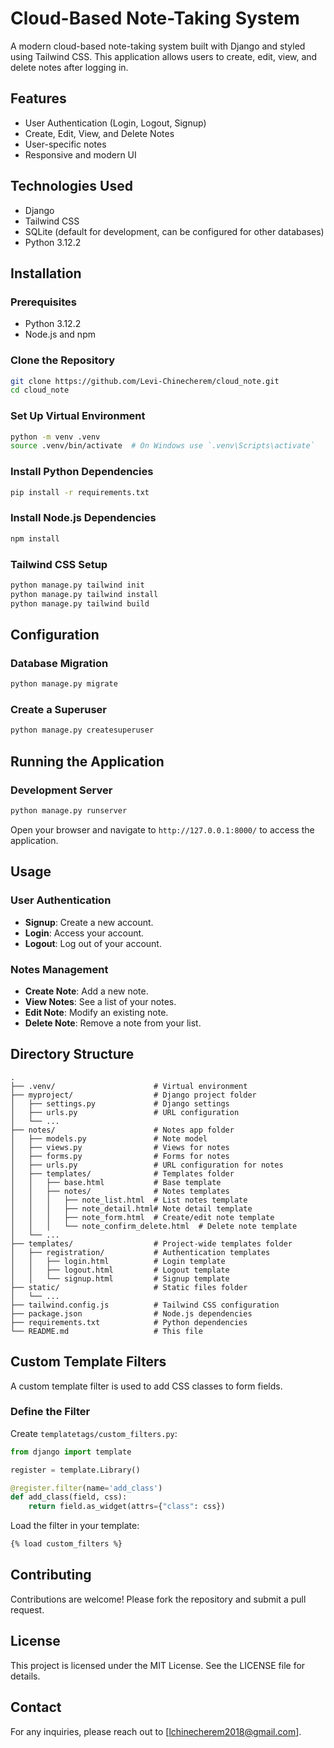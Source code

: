 
# Cloud-Based Note-Taking System

A modern cloud-based note-taking system built with Django and styled using Tailwind CSS. This application allows users to create, edit, view, and delete notes after logging in.

## Features

- User Authentication (Login, Logout, Signup)
- Create, Edit, View, and Delete Notes
- User-specific notes
- Responsive and modern UI

## Technologies Used

- Django
- Tailwind CSS
- SQLite (default for development, can be configured for other databases)
- Python 3.12.2

## Installation

### Prerequisites

- Python 3.12.2
- Node.js and npm

### Clone the Repository

```bash
git clone https://github.com/Levi-Chinecherem/cloud_note.git
cd cloud_note
```

### Set Up Virtual Environment

```bash
python -m venv .venv
source .venv/bin/activate  # On Windows use `.venv\Scripts\activate`
```

### Install Python Dependencies

```bash
pip install -r requirements.txt
```

### Install Node.js Dependencies

```bash
npm install
```

### Tailwind CSS Setup

```bash
python manage.py tailwind init
python manage.py tailwind install
python manage.py tailwind build
```

## Configuration

### Database Migration

```bash
python manage.py migrate
```

### Create a Superuser

```bash
python manage.py createsuperuser
```

## Running the Application

### Development Server

```bash
python manage.py runserver
```

Open your browser and navigate to `http://127.0.0.1:8000/` to access the application.

## Usage

### User Authentication

- **Signup**: Create a new account.
- **Login**: Access your account.
- **Logout**: Log out of your account.

### Notes Management

- **Create Note**: Add a new note.
- **View Notes**: See a list of your notes.
- **Edit Note**: Modify an existing note.
- **Delete Note**: Remove a note from your list.

## Directory Structure

```
.
├── .venv/                      # Virtual environment
├── myproject/                  # Django project folder
│   ├── settings.py             # Django settings
│   ├── urls.py                 # URL configuration
│   └── ...
├── notes/                      # Notes app folder
│   ├── models.py               # Note model
│   ├── views.py                # Views for notes
│   ├── forms.py                # Forms for notes
│   ├── urls.py                 # URL configuration for notes
│   ├── templates/              # Templates folder
│   │   ├── base.html           # Base template
│   │   ├── notes/              # Notes templates
│   │   │   ├── note_list.html  # List notes template
│   │   │   ├── note_detail.html# Note detail template
│   │   │   ├── note_form.html  # Create/edit note template
│   │   │   └── note_confirm_delete.html  # Delete note template
│   └── ...
├── templates/                  # Project-wide templates folder
│   ├── registration/           # Authentication templates
│   │   ├── login.html          # Login template
│   │   ├── logout.html         # Logout template
│   │   └── signup.html         # Signup template
├── static/                     # Static files folder
│   └── ...
├── tailwind.config.js          # Tailwind CSS configuration
├── package.json                # Node.js dependencies
├── requirements.txt            # Python dependencies
└── README.md                   # This file
```

## Custom Template Filters

A custom template filter is used to add CSS classes to form fields.

### Define the Filter

Create `templatetags/custom_filters.py`:

```python
from django import template

register = template.Library()

@register.filter(name='add_class')
def add_class(field, css):
    return field.as_widget(attrs={"class": css})
```

Load the filter in your template:

```html
{% load custom_filters %}
```

## Contributing

Contributions are welcome! Please fork the repository and submit a pull request.

## License

This project is licensed under the MIT License. See the LICENSE file for details.

## Contact

For any inquiries, please reach out to [lchinecherem2018@gmail.com].
